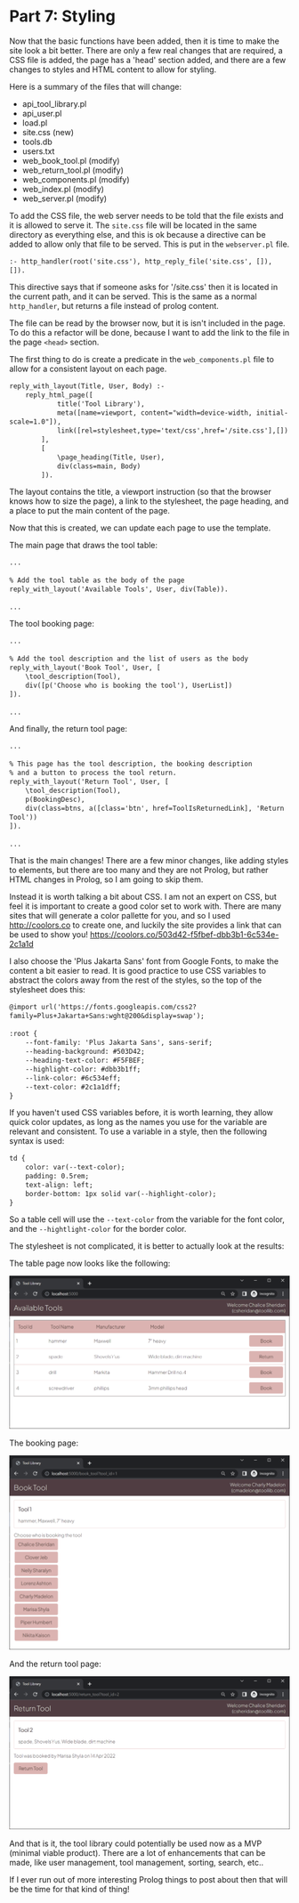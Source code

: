 # Part 7: Styling

Now that the basic functions have been added, then it is time to make the site look a bit better. There are only a few real changes that are required, a CSS file is added, the page has a 'head' section added, and there are a few changes to styles and HTML content to allow for styling.

Here is a summary of the files that will change:

- api_tool_library.pl
- api_user.pl
- load.pl
- site.css (new)
- tools.db
- users.txt
- web_book_tool.pl (modify)
- web_return_tool.pl (modify)
- web_components.pl (modify)
- web_index.pl (modify)
- web_server.pl (modify)

To add the CSS file, the web server needs to be told that the file exists and it is allowed to serve it. The `site.css` file will be located in the same directory as everything else, and this is ok because a directive can be added to allow only that file to be served. This is put in the `webserver.pl` file.

    :- http_handler(root('site.css'), http_reply_file('site.css', []), []).

This directive says that if someone asks for '/site.css' then it is located in the current path, and it can be served. This is the same as a normal `http_handler`, but returns a file instead of prolog content.

The file can be read by the browser now, but it is isn't included in the page. To do this a refactor will be done, because I want to add the link to the file in the page `<head>` section.

The first thing to do is create a predicate in the `web_components.pl` file to allow for a consistent layout on each page.

    reply_with_layout(Title, User, Body) :-
        reply_html_page([
                title('Tool Library'),
                meta([name=viewport, content="width=device-width, initial-scale=1.0"]),
                link([rel=stylesheet,type='text/css',href='/site.css'],[])
            ],
            [
                \page_heading(Title, User),
                div(class=main, Body)
            ]).

The layout contains the title, a viewport instruction (so that the browser knows how to size the page), a link to the stylesheet, the page heading, and a place to put the main content of the page.

Now that this is created, we can update each page to use the template.

The main page that draws the tool table:

    ...

    % Add the tool table as the body of the page
    reply_with_layout('Available Tools', User, div(Table)).

    ...

The tool booking page:

    ...

    % Add the tool description and the list of users as the body
    reply_with_layout('Book Tool', User, [
        \tool_description(Tool),
        div([p('Choose who is booking the tool'), UserList])
    ]).

    ...

And finally, the return tool page:

    ...

    % This page has the tool description, the booking description
    % and a button to process the tool return.
    reply_with_layout('Return Tool', User, [
        \tool_description(Tool),
        p(BookingDesc),
        div(class=btns, a([class='btn', href=ToolIsReturnedLink], 'Return Tool'))
    ]).

    ...

That is the main changes! There are a few minor changes, like adding styles to elements, but there are too many and they are not Prolog, but rather HTML changes in Prolog, so I am going to skip them.

Instead it is worth talking a bit about CSS. I am not an expert on CSS, but feel it is important to create a good color set to work with. There are many sites that will generate a color pallette for you, and so I used http://coolors.co to create one, and luckily the site provides a link that can be used to show you! https://coolors.co/503d42-f5fbef-dbb3b1-6c534e-2c1a1d

I also choose the 'Plus Jakarta Sans' font from Google Fonts, to make the content a bit easier to read. It is good practice to use CSS variables to abstract the colors away from the rest of the styles, so the top of the stylesheet does this:

    @import url('https://fonts.googleapis.com/css2?family=Plus+Jakarta+Sans:wght@200&display=swap');

    :root {
        --font-family: 'Plus Jakarta Sans', sans-serif;
        --heading-background: #503D42;
        --heading-text-color: #F5FBEF;
        --highlight-color: #dbb3b1ff;
        --link-color: #6c534eff;
        --text-color: #2c1a1dff;
    }

If you haven't used CSS variables before, it is worth learning, they allow quick color updates, as long as the names you use for the variable are relevant and consistent. To use a variable in a style, then the following syntax is used:

    td {
        color: var(--text-color);
        padding: 0.5rem;
        text-align: left;
        border-bottom: 1px solid var(--highlight-color);
    }

So a table cell will use the `--text-color` from the variable for the font color, and the `--hightlight-color` for the border color.

The stylesheet is not complicated, it is better to actually look at the results:

The table page now looks like the following:

![Table Page after being styled](images/tool_library_styled_table2.PNG)

The booking page:

![Booking Page after being styled](images/tool_library_styled_book.PNG)

And the return tool page:

![Booking Page after being styled](images/tool_library_styled_return.PNG)

And that is it, the tool library could potentially be used now as a MVP (minimal viable product). There are a lot of enhancements that can be made, like user management, tool management, sorting, search, etc..

If I ever run out of more interesting Prolog things to post about then that will be the time for that kind of thing!
